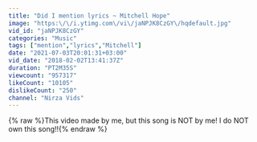 ```yaml
---
title: "Did I mention lyrics ~ Mitchell Hope"
image: "https:\/\/i.ytimg.com\/vi\/jaNPJK8CzGY\/hqdefault.jpg"
vid_id: "jaNPJK8CzGY"
categories: "Music"
tags: ["mention","lyrics","Mitchell"]
date: "2021-07-03T20:01:31+03:00"
vid_date: "2018-02-02T13:41:37Z"
duration: "PT2M35S"
viewcount: "957317"
likeCount: "10105"
dislikeCount: "250"
channel: "Nirza Vids"
---
```

{% raw %}This video made by me, but this song is NOT by me! I do NOT own this song!!{% endraw %}

